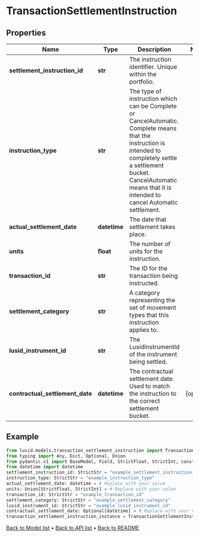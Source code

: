 # TransactionSettlementInstruction

## Properties
Name | Type | Description | Notes
------------ | ------------- | ------------- | -------------
**settlement_instruction_id** | **str** | The instruction identifier. Unique within the portfolio. | 
**instruction_type** | **str** | The type of instruction which can be Complete or CancelAutomatic. Complete means that the instruction is intended to completely settle a settlement bucket. CancelAutomatic means that it is intended to cancel Automatic settlement. | 
**actual_settlement_date** | **datetime** | The date that settlement takes place. | 
**units** | **float** | The number of units for the instruction. | 
**transaction_id** | **str** | The ID for the transaction being instructed. | 
**settlement_category** | **str** | A category representing the set of movement types that this instruction applies to. | 
**lusid_instrument_id** | **str** | The LusidInstrumentId of the instrument being settled. | 
**contractual_settlement_date** | **datetime** | The contractual settlement date. Used to match the instruction to the correct settlement bucket. | [optional] 
## Example

```python
from lusid.models.transaction_settlement_instruction import TransactionSettlementInstruction
from typing import Any, Dict, Optional, Union
from pydantic.v1 import BaseModel, Field, StrictFloat, StrictInt, constr
from datetime import datetime
settlement_instruction_id: StrictStr = "example_settlement_instruction_id"
instruction_type: StrictStr = "example_instruction_type"
actual_settlement_date: datetime = # Replace with your value
units: Union[StrictFloat, StrictInt] = # Replace with your value
transaction_id: StrictStr = "example_transaction_id"
settlement_category: StrictStr = "example_settlement_category"
lusid_instrument_id: StrictStr = "example_lusid_instrument_id"
contractual_settlement_date: Optional[datetime] = # Replace with your value
transaction_settlement_instruction_instance = TransactionSettlementInstruction(settlement_instruction_id=settlement_instruction_id, instruction_type=instruction_type, actual_settlement_date=actual_settlement_date, units=units, transaction_id=transaction_id, settlement_category=settlement_category, lusid_instrument_id=lusid_instrument_id, contractual_settlement_date=contractual_settlement_date)

```

[Back to Model list](../README.md#documentation-for-models) &#8226; [Back to API list](../README.md#documentation-for-api-endpoints) &#8226; [Back to README](../README.md)

